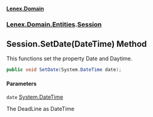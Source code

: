 #### [Lenex.Domain](index.md 'index')
### [Lenex.Domain.Entities](Lenex.Domain.Entities.md 'Lenex.Domain.Entities').[Session](Lenex.Domain.Entities.Session.md 'Lenex.Domain.Entities.Session')

## Session.SetDate(DateTime) Method

This functions set the property Date and Daytime.

```csharp
public void SetDate(System.DateTime date);
```
#### Parameters

<a name='Lenex.Domain.Entities.Session.SetDate(System.DateTime).date'></a>

`date` [System.DateTime](https://docs.microsoft.com/en-us/dotnet/api/System.DateTime 'System.DateTime')

The DeadLine as DateTime